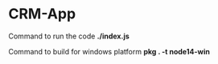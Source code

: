 # CRM-App

Command to run the code
<b>./index.js</b>

Command to build for windows platform
<b>pkg . -t node14-win</b>
